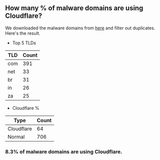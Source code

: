 ## How many % of malware domains are using Cloudflare?


We downloaded the malware domains from [here](https://urlhaus.abuse.ch) and filter out duplicates.
Here's the result.


[//]: # (start replacement)


- Top 5 TLDs

| TLD | Count |
| --- | --- |
| com | 391 |
| net | 33 |
| br | 31 |
| in | 26 |
| za | 25 |


- Cloudflare %

| Type | Count |
| --- | --- |
| Cloudflare | 64 |
| Normal | 706 |


### 8.3% of malware domains are using Cloudflare.